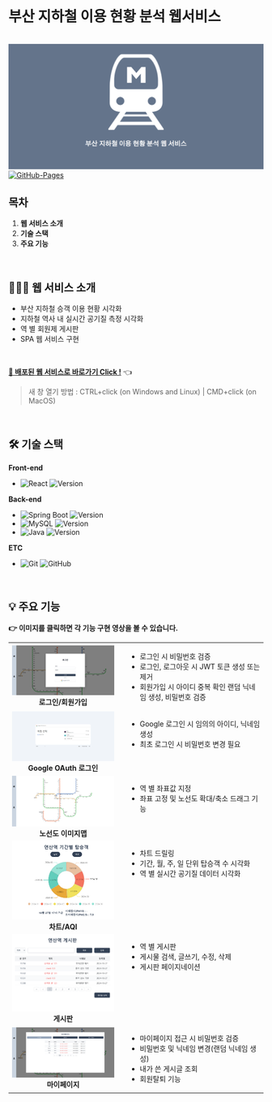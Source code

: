 <div>
  <h1>부산 지하철 이용 현황 분석 웹서비스</h1>
  <br />
  <img src="./images/메인.png" alt="Project" width="700px" />
  <br />
  <a href="#">
    <img src="https://img.shields.io/badge/GitHub%20Pages-Active-AEF359?&logo=github&logoColor=white" alt="GitHub-Pages" />
  </a>
  <br />
</div>

## 목차

1. **웹 서비스 소개**
2. **기술 스택**
3. **주요 기능**

<br />

## 💁🏻‍♂ 웹 서비스 소개
- 부산 지하철 승객 이용 현황 시각화
- 지하철 역사 내 실시간 공기질 측정 시각화
- 역 별 회원제 게시판
- SPA 웹 서비스 구현

<br />

[**🔗 배포된 웹 서비스로 바로가기 Click !**](http://58.235.21.221:4000/) 👈

> 새 창 열기 방법 : CTRL+click (on Windows and Linux) | CMD+click (on MacOS)

<br />

## 🛠 기술 스택

**Front-end**

- ![React](https://img.shields.io/badge/-React-61DAFB?&logo=react&logoColor=white) ![Version](https://img.shields.io/badge/React%20v18.3.1-blue)

**Back-end**

- ![Spring Boot](https://img.shields.io/badge/-Spring%20Boot-6DB33F?&logo=spring&logoColor=white) ![Version](https://img.shields.io/badge/Spring%20Boot%20v3.3.5-blue)
- ![MySQL](https://img.shields.io/badge/-MySQL-4479A1?&logo=mysql&logoColor=white) ![Version](https://img.shields.io/badge/MySQL%20v8.0.39-blue)
- ![Java](https://img.shields.io/badge/-Java-E34F26?&logo=java&logoColor=white) ![Version](https://img.shields.io/badge/Java%20v17.0.10-blue)

**ETC**

- ![Git](https://img.shields.io/badge/-Git-F05032?&logo=git&logoColor=white) ![GitHub](https://img.shields.io/badge/-GitHub-181717?&logo=github&logoColor=white)

<br />

## 💡 주요 기능
**👉 이미지를 클릭하면 각 기능 구현 영상을 볼 수 있습니다.**
<table style="width: 100%;">
  <tr>
    <td align="center">
      <a href="https://youtu.be/uOIYZGTuyKg">
        <img src="./images/일반로그인.png" alt="일반 로그인" width="300">
      </a>
      <br />
      <strong style="display: block;">로그인/회원가입</strong>
    </td>
    <td style="vertical-align: top; padding-left: 20px;">
      <ul>
        <li>로그인 시 비밀번호 검증</li>
        <li>로그인, 로그아웃 시 JWT 토큰 생성 또는 제거</li>
        <li>회원가입 시 아이디 중복 확인 랜덤 닉네임 생성, 비밀번호 검증</li>
      </ul>
    </td>
  </tr>
    <tr>
    <td align="center">
      <a href="https://youtu.be/TEcjUvGbp0U">
        <img src="./images/OAuth.png" alt="Google OAuth" width="300">
      </a>
      <br />
      <strong style="display: block;">Google OAuth 로그인</strong>
    </td>
    <td style="vertical-align: top; padding-left: 20px;">
      <ul>
        <li>Google 로그인 시 임의의 아이디, 닉네임 생성</li>
        <li>최초 로그인 시 비밀번호 변경 필요</li>
      </ul>
    </td>
  </tr>
  <tr>
    <td align="center">
      <a href="https://youtu.be/fIu-_g7uaGc">
        <img src="./images/이미지맵.png" alt="이미지맵" width="300">
      </a>
      <br />
      <strong style="display: block;">노선도 이미지맵</strong>
    </td>
    <td style="vertical-align: top; padding-left: 20px;">
      <ul>
        <li>역 별 좌표값 지정</li>
        <li>좌표 고정 및 노선도 확대/축소 드래그 기능</li>
      </ul>
    </td>
  </tr>
  <tr>
    <td align="center">
      <a href="https://youtu.be/Tbor9uAyhOA">
        <img src="./images/대시보드.png" alt="대시보드" width="300">
      </a>
      <br />
      <strong style="display: block;">차트/AQI</strong>
    </td>
    <td style="vertical-align: top; padding-left: 20px;">
      <ul>
        <li>차트 드릴링</li>
        <li>기간, 월, 주, 일 단위 탑승객 수 시각화</li>
        <li>역 별 실시간 공기질 데이터 시각화</li>
      </ul>
    </td>
  </tr>
  <tr>
    <td align="center">
      <a href="https://youtu.be/kTGfcemsXsQ">
        <img src="./images/게시판.png" alt="게시판" width="300">
      </a>
      <br />
      <strong style="display: block;">게시판</strong>
    </td>
    <td style="vertical-align: top; padding-left: 20px;">
      <ul>
        <li>역 별 게시판</li>
        <li>게시물 검색, 글쓰기, 수정, 삭제</li>
        <li>게시판 페이지네이션</li>
      </ul>
    </td>
  </tr>
  <tr>
    <td align="center">
      <a href="https://youtu.be/raKXPBM7xyc">
        <img src="./images/마이페이지.png" alt="마이페이지" width="300">
      </a>
      <br />
      <strong style="display: block;">마이페이지</strong>
    </td>
    <td style="vertical-align: top; padding-left: 20px;">
      <ul>
        <li>마이페이지 접근 시 비밀번호 검증</li>
        <li>비밀번호 및 닉네임 변경(랜덤 닉네임 생성)</li>
        <li>내가 쓴 게시글 조회</li>
        <li>회원탈퇴 기능</li>
      </ul>
    </td>
  </tr>
</table>

<br />
